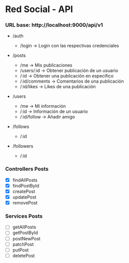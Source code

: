 # Red Social - API

### URL base: http://localhost:9000/api/v1

- /auth
  - /login -> Login con las respectivas credenciales 

- /posts
  - /me -> Mis publicaciones
  - /users/:id -> Obtener publicación de un usuario
  - /:id -> Obtener una publicación en específico
  - /:id/comments -> Comentarios de una publicación
  - /:id/likes -> Likes de una publicación

- /users
  - /me -> Mi información
  - /:id -> Información de un usuario
  - /:id/follow -> Añadir amigo

- /follows
  - /:id

- /followers
  - /:id

### Controllers Posts
- [x] findAllPosts
- [x] findPostById
- [x] createPost
- [x] updatePost
- [x] removePost

### Services Posts
- [ ] getAllPosts
- [ ] getPostById
- [ ] postNewPost
- [ ] patchPost
- [ ] putPost
- [ ] deletePost